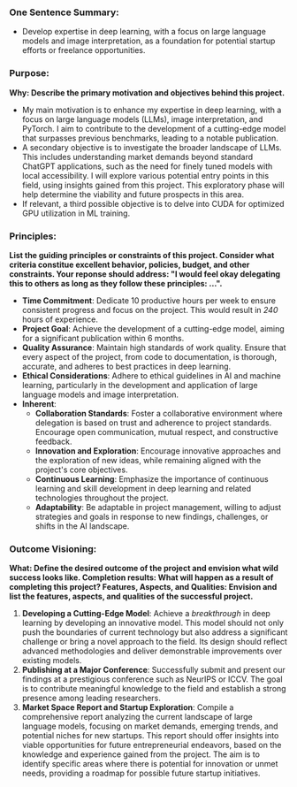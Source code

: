 ### One Sentence Summary:
- Develop expertise in deep learning, with a focus on large language models and image interpretation, as a foundation for potential startup efforts or freelance opportunities.

### Purpose:
**Why: Describe the primary motivation and objectives behind this project.**
- My main motivation is to enhance my expertise in deep learning, with a focus on large language models (LLMs), image interpretation, and PyTorch. I aim to contribute to the development of a cutting-edge model that surpasses previous benchmarks, leading to a notable publication.
- A secondary objective is to investigate the broader landscape of LLMs. This includes understanding market demands beyond standard ChatGPT applications, such as the need for finely tuned models with local accessibility. I will explore various potential entry points in this field, using insights gained from this project. This exploratory phase will help determine the viability and future prospects in this area.
- If relevant, a third possible objective is to delve into CUDA for optimized GPU utilization in ML training.

### Principles:
**List the guiding principles or constraints of this project. Consider what criteria constitue excellent behavior, policies, budget, and other constraints. Your reponse should address: "I would feel okay delegating this to others as long as they follow these principles: ...".** 
- **Time Commitment**: Dedicate 10 productive hours per week to ensure consistent progress and focus on the project. This would result in *240* hours of experience.
- **Project Goal**: Achieve the development of a cutting-edge model, aiming for a significant publication within 6 months.
- **Quality Assurance**: Maintain high standards of work quality. Ensure that every aspect of the project, from code to documentation, is thorough, accurate, and adheres to best practices in deep learning.
- **Ethical Considerations**: Adhere to ethical guidelines in AI and machine learning, particularly in the development and application of large language models and image interpretation.
- **Inherent**:
	- **Collaboration Standards**: Foster a collaborative environment where delegation is based on trust and adherence to project standards. Encourage open communication, mutual respect, and constructive feedback.
	- **Innovation and Exploration**: Encourage innovative approaches and the exploration of new ideas, while remaining aligned with the project's core objectives.
	- **Continuous Learning**: Emphasize the importance of continuous learning and skill development in deep learning and related technologies throughout the project.
	- **Adaptability**: Be adaptable in project management, willing to adjust strategies and goals in response to new findings, challenges, or shifts in the AI landscape.

### Outcome Visioning:
**What: Define the desired outcome of the project and envision what wild success looks like.
Completion results: What will happen as a result of completing this project?
Features, Aspects, and Qualities: Envision and list the features, aspects, and qualities of the successful project.**

1. **Developing a Cutting-Edge Model**: Achieve a *breakthrough* in deep learning by developing an innovative model. This model should not only push the boundaries of current technology but also address a significant challenge or bring a novel approach to the field. Its design should reflect advanced methodologies and deliver demonstrable improvements over existing models.
2. **Publishing at a Major Conference**: Successfully submit and present our findings at a prestigious conference such as NeurIPS or ICCV. The goal is to contribute meaningful knowledge to the field and establish a strong presence among leading researchers.
3. **Market Space Report and Startup Exploration**: Compile a comprehensive report analyzing the current landscape of large language models, focusing on market demands, emerging trends, and potential niches for new startups. This report should offer insights into viable opportunities for future entrepreneurial endeavors, based on the knowledge and experience gained from the project. The aim is to identify specific areas where there is potential for innovation or unmet needs, providing a roadmap for possible future startup initiatives.
